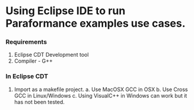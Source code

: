 # Using Eclipse IDE to run Paraformance examples use cases.

### Requirements
1. Eclipse CDT Development tool
2. Compiler - G++

### In Eclipse CDT
1. Import as a makefile project.
    a. Use MacOSX GCC in OSX
    b. Use Cross GCC in Linux/Windows
    c. Using VisualC++ in Windows can work but it has not been tested.

